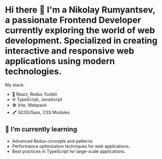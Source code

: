 # Hi there 👋 I'm a Nikolay Rumyantsev, a passionate Frontend Developer currently exploring the world of web development. Specialized in creating interactive and responsive web applications using modern technologies.

My stack:

- 🚀 React, Redux Toolkit
- 🌐 TypeScript, JavaScript
- 🛠️ Vite, Webpack
- 🖍 SCSS/Sass, CSS Modules

## 🌱 I’m currently learning

- Advanced Redux concepts and patterns.
- Performance optimization techniques for web applications.
- Best practices in TypeScript for large-scale applications.
